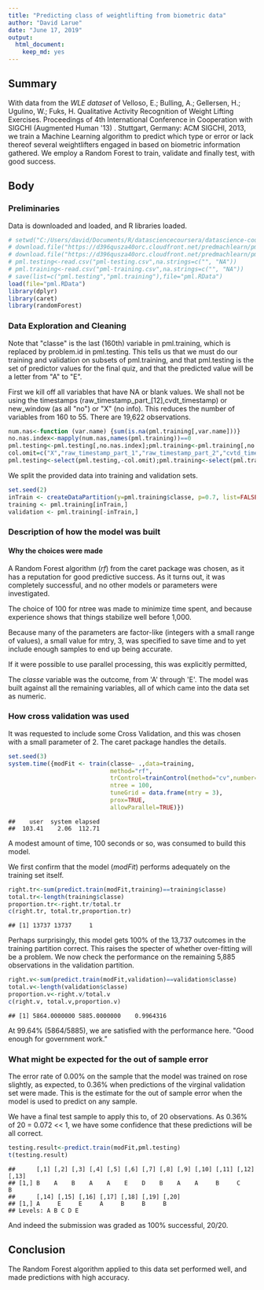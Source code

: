 ```yaml
---
title: "Predicting class of weightlifting from biometric data"
author: "David Larue"
date: "June 17, 2019"
output: 
  html_document: 
    keep_md: yes
---
```




## Summary

With data from the *WLE dataset* of Velloso, E.; Bulling, A.; Gellersen, H.; Ugulino, W.; Fuks, H. Qualitative Activity Recognition of Weight Lifting Exercises. Proceedings of 4th International Conference in Cooperation with SIGCHI (Augmented Human '13) . Stuttgart, Germany: ACM SIGCHI, 2013, we train a Machine Learning algorithm to predict which type or error or lack thereof several weightlifters engaged in based on biometric information gathered. We employ a Random Forest to train, validate and finally test, with good success.

## Body

### Preliminaries

Data is downloaded and loaded, and R libraries loaded.


```r
# setwd("C:/Users/david/Documents/R/datasciencecoursera/datascience-course8/project")
# download.file("https://d396qusza40orc.cloudfront.net/predmachlearn/pml-training.csv", "pml-training.csv")
# download.file("https://d396qusza40orc.cloudfront.net/predmachlearn/pml-testing.csv","pml-testing.csv")
# pml.testing<-read.csv("pml-testing.csv",na.strings=c("", "NA"))
# pml.training<-read.csv("pml-training.csv",na.strings=c("", "NA"))
# save(list=c("pml.testing","pml.training"),file="pml.RData")
load(file="pml.RData")
library(dplyr)
library(caret)
library(randomForest)
```

### Data Exploration and Cleaning

Note that "classe" is the last (160th) variable in pml.training, which is replaced by problem.id in pml.testing. This tells us that we must do our training and validation on subsets of pml.training, and that pml.testing is the set of predictor values for the final quiz, and that the predicted value will be a letter from "A" to "E".

First we kill off all variables that have NA or blank values. We shall not be using the timestamps (raw_timestamp_part_[12],cvdt_timestamp) or new_window (as all "no") or "X" (no info).  This reduces the number of variables from 160 to 55. There are 19,622 observations.


```r
num.nas<-function (var.name) {sum(is.na(pml.training[,var.name]))}
no.nas.index<-mapply(num.nas,names(pml.training))==0
pml.testing<-pml.testing[,no.nas.index];pml.training<-pml.training[,no.nas.index]
col.omit=c("X","raw_timestamp_part_1","raw_timestamp_part_2","cvtd_timestamp","new_window")
pml.testing<-select(pml.testing,-col.omit);pml.training<-select(pml.training,-col.omit)
```

We split the provided data into training and validation sets.


```r
set.seed(2)
inTrain <- createDataPartition(y=pml.training$classe, p=0.7, list=FALSE)
training <- pml.training[inTrain,]
validation <- pml.training[-inTrain,]
```

### Description of how the model was built

#### Why the choices were made

A Random Forest algorithm (*rf*) from the caret package was chosen, as it has a reputation for good predictive success. As it turns out, it was completely successful, and no other models or parameters were investigated.

The choice of 100 for ntree was made to minimize time spent, and because experience shows that things stabilize well before 1,000. 

Because many of the parameters are factor-like (integers with a small range of values), a small value for mtry, 3, was specified to save time and to yet include enough samples to end up being accurate.

If it were possible to use parallel processing, this was explicitly permitted,

The *classe* variable was the outcome, from 'A' through 'E'. The model was built against all the remaining variables, all of which came into the data set as numeric.

### How cross validation was used

It was requested to include some Cross Validation, and this was chosen with a small parameter of 2. The caret package handles the details.


```r
set.seed(3)  
system.time({modFit <- train(classe~ .,data=training,  
                             method="rf",  
                             trControl=trainControl(method="cv",number=2), 
                             ntree = 100,  
                             tuneGrid = data.frame(mtry = 3),  
                             prox=TRUE,  
                             allowParallel=TRUE)})
```

```
##    user  system elapsed 
##  103.41    2.06  112.71
```

A modest amount of time, 100 seconds or so, was consumed to build this model.

We first confirm that the model (*modFit*) performs adequately on the training set itself.


```r
right.tr<-sum(predict.train(modFit,training)==training$classe)
total.tr<-length(training$classe)
proportion.tr<-right.tr/total.tr
c(right.tr, total.tr,proportion.tr)
```

```
## [1] 13737 13737     1
```

Perhaps surprisingly, this model gets 100% of the 13,737 outcomes in the training partition correct. This raises the specter of whether over-fitting will be a problem. We now check the performance on the remaining 5,885 observations in the validation partition.


```r
right.v<-sum(predict.train(modFit,validation)==validation$classe)
total.v<-length(validation$classe)
proportion.v<-right.v/total.v
c(right.v, total.v,proportion.v)
```

```
## [1] 5864.0000000 5885.0000000    0.9964316
```

At 99.64% (5864/5885), we are satisfied with the performance here.  "Good enough for government work." 

### What might be expected for the out of sample error

The error rate of 0.00% on the sample that the model was trained on rose slightly, as expected, to 0.36% when predictions of the virginal validation set were made. This is the estimate for the out of sample error when the model is used to predict on any sample.

We have a final test sample to apply this to, of 20 observations. As 0.36% of 20 = 0.072 << 1, we have some confidence that these predictions will be all correct.


```r
testing.result<-predict.train(modFit,pml.testing)
t(testing.result)
```

```
##      [,1] [,2] [,3] [,4] [,5] [,6] [,7] [,8] [,9] [,10] [,11] [,12] [,13]
## [1,] B    A    B    A    A    E    D    B    A    A     B     C     B    
##      [,14] [,15] [,16] [,17] [,18] [,19] [,20]
## [1,] A     E     E     A     B     B     B    
## Levels: A B C D E
```

And indeed the submission was graded as 100% successful, 20/20.

## Conclusion

The Random Forest algorithm applied to this data set performed well, and made predictions with high accuracy.
